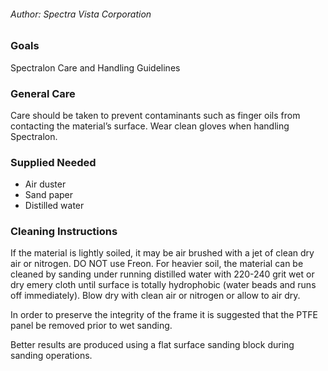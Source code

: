 ###### Author: Spectra Vista Corporation

### Goals

Spectralon Care and Handling Guidelines

### General Care

Care should be taken to prevent contaminants such as finger oils from
contacting the material’s surface. Wear clean gloves when handling
Spectralon.

### Supplied Needed

-   Air duster
-   Sand paper
-   Distilled water

### Cleaning Instructions

If the material is lightly soiled, it may be air brushed with a jet of
clean dry air or nitrogen. DO NOT use Freon. For heavier soil, the
material can be cleaned by sanding under running distilled water with
220-240 grit wet or dry emery cloth until surface is totally hydrophobic
(water beads and runs off immediately). Blow dry with clean air or
nitrogen or allow to air dry.

In order to preserve the integrity of the frame it is suggested that the
PTFE panel be removed prior to wet sanding.

Better results are produced using a flat surface sanding block during
sanding operations.
